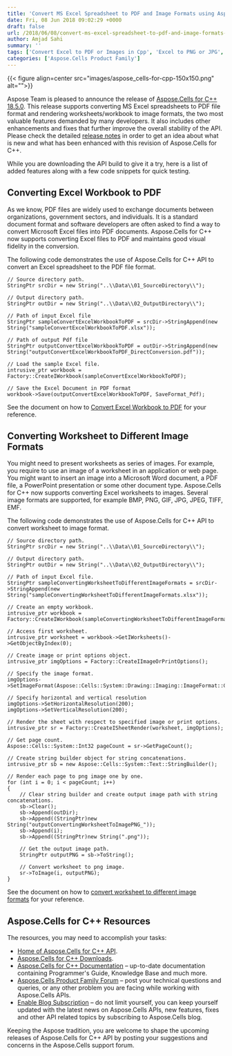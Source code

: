 ```yaml
---
title: 'Convert MS Excel Spreadsheet to PDF and Image Formats using Aspose.Cells for C++ v18.5'
date: Fri, 08 Jun 2018 09:02:29 +0000
draft: false
url: /2018/06/08/convert-ms-excel-spreadsheet-to-pdf-and-image-formats-using-aspose.cells-for-c-v18.5/
author: Amjad Sahi
summary: ''
tags: ['Convert Excel to PDF or Images in Cpp', 'Excel to PNG or JPG', 'XLS to PDF', 'XLSX to PDF']
categories: ['Aspose.Cells Product Family']
---
```




{{< figure align=center src="images/aspose_cells-for-cpp-150x150.png" alt="">}}


Aspose Team is pleased to announce the release of [Aspose.Cells for C++ 18.5.0][1]. This release supports converting MS Excel spreadsheets to PDF file format and rendering worksheets/workbook to image formats, the two most valuable features demanded by many developers. It also includes other enhancements and fixes that further improve the overall stability of the API. Please check the detailed [release notes][2] in order to get an idea about what is new and what has been enhanced with this revision of Aspose.Cells for C++.

While you are downloading the API build to give it a try, here is a list of added features along with a few code snippets for quick testing.

## Converting Excel Workbook to PDF

As we know, PDF files are widely used to exchange documents between organizations, government sectors, and individuals. It is a standard document format and software developers are often asked to find a way to convert Microsoft Excel files into PDF documents. Aspose.Cells for C++ now supports converting Excel files to PDF and maintains good visual fidelity in the conversion.

The following code demonstrates the use of Aspose.Cells for C++ API to convert an Excel spreadsheet to the PDF file format.

```
// Source directory path.
StringPtr srcDir = new String("..\\Data\\01_SourceDirectory\\");
 
// Output directory path.
StringPtr outDir = new String("..\\Data\\02_OutputDirectory\\");
 
// Path of input Excel file
StringPtr sampleConvertExcelWorkbookToPDF = srcDir->StringAppend(new String("sampleConvertExcelWorkbookToPDF.xlsx"));
 
// Path of output Pdf file
StringPtr outputConvertExcelWorkbookToPDF = outDir->StringAppend(new String("outputConvertExcelWorkbookToPDF_DirectConversion.pdf"));
 
// Load the sample Excel file.
intrusive_ptr workbook = Factory::CreateIWorkbook(sampleConvertExcelWorkbookToPDF);
 
// Save the Excel Document in PDF format
workbook->Save(outputConvertExcelWorkbookToPDF, SaveFormat_Pdf);
```

See the document on how to [Convert Excel Workbook to PDF][3] for your reference.

## Converting Worksheet to Different Image Formats

You might need to present worksheets as series of images. For example, you require to use an image of a worksheet in an application or web page. You might want to insert an image into a Microsoft Word document, a PDF file, a PowerPoint presentation or some other document type. Aspose.Cells for C++ now supports converting Excel worksheets to images. Several image formats are supported, for example BMP, PNG, GIF, JPG, JPEG, TIFF, EMF.

The following code demonstrates the use of Aspose.Cells for C++ API to convert worksheet to image format.

```
// Source directory path.
StringPtr srcDir = new String("..\\Data\\01_SourceDirectory\\");
 
// Output directory path.
StringPtr outDir = new String("..\\Data\\02_OutputDirectory\\");
 
// Path of input Excel file.
StringPtr sampleConvertingWorksheetToDifferentImageFormats = srcDir->StringAppend(new String("sampleConvertingWorksheetToDifferentImageFormats.xlsx"));
 
// Create an empty workbook.
intrusive_ptr workbook = Factory::CreateIWorkbook(sampleConvertingWorksheetToDifferentImageFormats);
 
// Access first worksheet.
intrusive_ptr worksheet = workbook->GetIWorksheets()->GetObjectByIndex(0);
 
// Create image or print options object.
intrusive_ptr imgOptions = Factory::CreateIImageOrPrintOptions();
 
// Specify the image format.
imgOptions->SetImageFormat(Aspose::Cells::System::Drawing::Imaging::ImageFormat::GetPng());
 
// Specify horizontal and vertical resolution
imgOptions->SetHorizontalResolution(200);
imgOptions->SetVerticalResolution(200);
 
// Render the sheet with respect to specified image or print options.
intrusive_ptr sr = Factory::CreateISheetRender(worksheet, imgOptions);
 
// Get page count.
Aspose::Cells::System::Int32 pageCount = sr->GetPageCount();
 
// Create string builder object for string concatenations.
intrusive_ptr sb = new Aspose::Cells::System::Text::StringBuilder();
 
// Render each page to png image one by one.
for (int i = 0; i < pageCount; i++)
{
    // Clear string builder and create output image path with string concatenations.
    sb->Clear();
    sb->Append(outDir);
    sb->Append((StringPtr)new String("outputConvertingWorksheetToImagePNG_"));
    sb->Append(i);
    sb->Append((StringPtr)new String(".png"));
 
    // Get the output image path.
    StringPtr outputPNG = sb->ToString();
 
    // Convert worksheet to png image.
    sr->ToImage(i, outputPNG);
}
```

See the document on how to [convert worksheet to different image formats][4] for your reference.

## Aspose.Cells for C++ Resources

The resources, you may need to accomplish your tasks:

*   [Home of Aspose.Cells for C++ API][5].
*   [Aspose.Cells for C++ Downloads][6].
*   [Aspose.Cells for C++ Documentation][7] – up-to-date documentation containing Programmer's Guide, Knowledge Base and much more.
*   [Aspose.Cells Product Family Forum][8] – post your technical questions and queries, or any other problem you are facing while working with Aspose.Cells APIs.
*   [Enable Blog Subscription][9] – do not limit yourself, you can keep yourself updated with the latest news on Aspose.Cells APIs, new features, fixes and other API related topics by subscribing to Aspose.Cells blog.

Keeping the Aspose tradition, you are welcome to shape the upcoming releases of Aspose.Cells for C++ API by posting your suggestions and concerns in the Aspose.Cells support forum.




[1]: https://www.nuget.org/packages/Aspose.Cells.Cpp/18.5.0
[2]: https://docs.aspose.com/display/cellscpp/Aspose.Cells+for+CPP+18.5+Release+Notes
[3]: https://docs.aspose.com/display/cellscpp/Convert+Excel+Workbook+to+PDF
[4]: https://docs.aspose.com/display/cellscpp/Converting+Worksheet+to+Different+Image+Formats
[5]: https://products.aspose.com/cells/cpp
[6]: https://www.nuget.org/packages/Aspose.Cells.Cpp
[7]: https://docs.aspose.com/display/cellscpp/Home
[8]: https://forum.aspose.com/c/cells
[9]: https://blog.aspose.com/category/aspose-products/aspose-cells-product-family/




